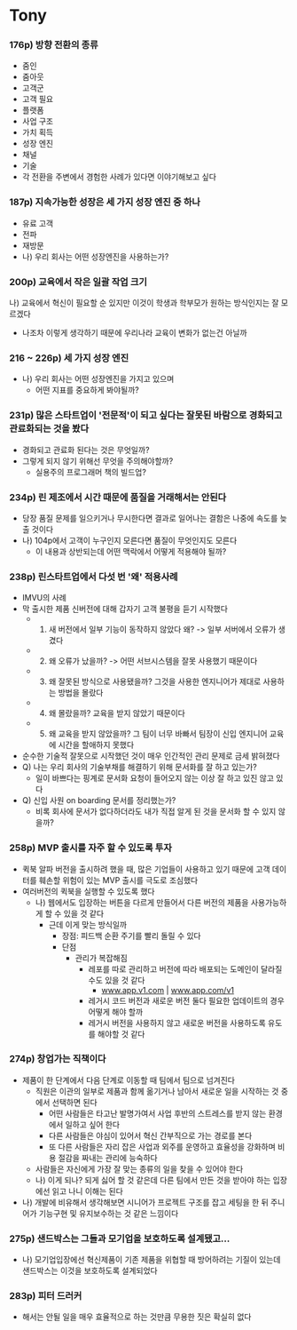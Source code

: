 # Tony

### 176p) 방향 전환의 종류

- 줌인
- 줌아웃
- 고객군
- 고객 필요
- 플랫폼
- 사업 구조
- 가치 획득
- 성장 엔진
- 채널
- 기술
- 각 전환을 주변에서 경험한 사례가 있다면 이야기해보고 싶다

### 187p) 지속가능한 성장은 세 가지 성장 엔진 중 하나

- 유료 고객
- 전파
- 재방문
- 나) 우리 회사는 어떤 성장엔진을 사용하는가?

### 200p) 교육에서 작은 일괄 작업 크기

나) 교육에서 혁신이 필요할 순 있지만 이것이 학생과 학부모가 원하는 방식인지는 잘 모르겠다

- 나조차 이렇게 생각하기 때문에 우리나라 교육이 변화가 없는건 아닐까

### 216 ~ 226p) 세 가지 성장 엔진

- 나) 우리 회사는 어떤 성장엔진을 가지고 있으며
  - 어떤 지표를 중요하게 봐야될까?

### 231p) 많은 스타트업이 '전문적'이 되고 싶다는 잘못된 바람으로 경화되고 관료화되는 것을 봤다

- 경화되고 관료화 된다는 것은 무엇일까?
- 그렇게 되지 않기 위해선 무엇을 주의해야할까?
  - 실용주의 프로그래머 책의 빌드업?

### 234p) 린 제조에서 시간 때문에 품질을 거래해서는 안된다

- 당장 품질 문제를 일으키거나 무시한다면 결과로 일어나는 결함은 나중에 속도를 늦출 것이다
- 나) 104p에서 고객이 누구인지 모른다면 품질이 무엇인지도 모른다
  - 이 내용과 상반되는데 어떤 맥락에서 어떻게 적용해야 될까?

### 238p) 린스타트업에서 다섯 번 '왜' 적용사례

- IMVU의 사례
- 막 출시한 제품 신버전에 대해 갑자기 고객 불평을 듣기 시작했다
  - 1. 새 버전에서 일부 기능이 동작하지 않았다 왜? -> 일부 서버에서 오류가 생겼다
  - 2. 왜 오류가 났을까? -> 어떤 서브시스템을 잘못 사용했기 때문이다
  - 3. 왜 잘못된 방식으로 사용됐을까? 그것을 사용한 엔지니어가 제대로 사용하는 방법을 몰랐다
  - 4. 왜 몰랐을까? 교육을 받지 않았기 때문이다
  - 5. 왜 교육을 받지 않았을까? 그 팀이 너무 바빠서 팀장이 신입 엔지니어 교육에 시간을 할애하지 못했다
- 순수한 기술적 잘못으로 시작했던 것이 매우 인간적인 관리 문제로 금세 밝혀졌다
- Q) 나는 우리 회사의 기술부채를 해결하기 위해 문서화를 잘 하고 있는가?
  - 일이 바쁘다는 핑계로 문서화 요청이 들어오지 않는 이상 잘 하고 있진 않고 있다
- Q) 신입 사원 on boarding 문서를 정리했는가?
  - 비록 회사에 문서가 없다하더라도 내가 직접 알게 된 것을 문서화 할 수 있지 않을까?

### 258p) MVP 출시를 자주 할 수 있도록 투자

- 퀵북 알파 버전을 출시하려 했을 때, 많은 기업들이 사용하고 있기 때문에
  고객 데이터를 훼손할 위험이 있는 MVP 출시를 극도로 조심했다
- 여러버전의 퀵북을 실행할 수 있도록 했다
  - 나) 웹에서도 입장하는 버튼을 다르게 만들어서 다른 버전의 제품을 사용가능하게 할 수 있을 것 같다
    - 근데 이게 맞는 방식일까
      - 장점: 피드백 순환 주기를 빨리 돌릴 수 있다
      - 단점
        - 관리가 복잡해짐
          - 레포를 따로 관리하고 버전에 따라 배포되는 도메인이 달라질 수도 있을 것 같다
            - www.app.v1.com | www.app.com/v1
          - 레거시 코드 버전과 새로운 버전 둘다 필요한 업데이트의 경우 어떻게 해야 할까
          - 레거시 버전을 사용하지 않고 새로운 버전을 사용하도록 유도를 해야할 것 같다

### 274p) 창업가는 직책이다

- 제품이 한 단계에서 다음 단계로 이동할 때 팀에서 팀으로 넘겨진다
  - 직원은 이관의 일부로 제품과 함께 옮기거나 남아서 새로운 일을 시작하는 것 중에서 선택하면 된다
    - 어떤 사람들은 타고난 발명가여서 사업 후반의 스트레스를 받지 않는 환경에서 일하고 싶어 한다
    - 다른 사람들은 야심이 있어서 혁신 간부직으로 가는 경로를 본다
    - 또 다른 사람들은 자리 잡은 사업과 외주를 운영하고 효율성을 강화하며 비용 절감을 짜내는 관리에 능숙하다
  - 사람들은 자신에게 가장 잘 맞는 종류의 일을 찾을 수 있어야 한다
  - 나) 이게 되나? 되게 싫어 할 것 같은데 다른 팀에서 만든 것을 받아야 하는 입장에선 읽고 나니 이해는 된다
- 나) 개발에 비유해서 생각해보면 시니어가 프로젝트 구조를 잡고 세팅을 한 뒤 주니어가 기능구현 및 유지보수하는 것 같은 느낌이다

### 275p) 샌드박스는 그들과 모기업을 보호하도록 설계됐고...

- 나) 모기업입장에선 혁신제품이 기존 제품을 위협할 때 방어하려는 기질이 있는데 샌드박스는 이것을 보호하도록 설계되었다

### 283p) 피터 드러커

- 해서는 안될 일을 매우 효율적으로 하는 것만큼 무용한 짓은 확실히 없다
